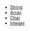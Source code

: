 - [String](/[[language]]/[[version]]/builtin-methods#string)
- [Array](/[[language]]/[[version]]/builtin-methods#array)
- [Char](/[[language]]/[[version]]/builtin-methods#char)
- [Integer](/[[language]]/[[version]]/builtin-methods#integer)